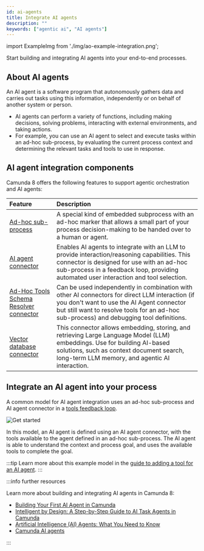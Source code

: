 ```yaml
---
id: ai-agents
title: Integrate AI agents
description: ""
keywords: ["agentic ai", "AI agents"]
---
```


import ExampleImg from './img/ao-example-integration.png';

Start building and integrating AI agents into your end-to-end processes.

## About AI agents

An AI agent is a software program that autonomously gathers data and carries out tasks using this information, independently or on behalf of another system or person. 

- AI agents can perform a variety of functions, including making decisions, solving problems, interacting with external environments, and taking actions. 
- For example, you can use an AI agent to select and execute tasks within an ad-hoc sub-process, by evaluating the current process context and determining the relevant tasks and tools to use in response.

## AI agent integration components

Camunda 8 offers the following features to support agentic orchestration and AI agents:

| Feature | Description |
|:-- |:-- |
| [Ad-hoc sub-process](/components/modeler/bpmn/ad-hoc-subprocesses/ad-hoc-subprocesses.md) | A special kind of embedded subprocess with an ad-hoc marker that allows a small part of your process decision-making to be handed over to a human or agent. |
| [AI agent connector](/components/connectors/out-of-the-box-connectors/agentic-ai-aiagent.md) | Enables AI agents to integrate with an LLM to provide interaction/reasoning capabilities. This connector is designed for use with an ad-hoc sub-process in a feedback loop, providing automated user interaction and tool selection. |
| [Ad-Hoc Tools Schema Resolver connector](/components/connectors/out-of-the-box-connectors/agentic-ai-ahsp-tools-schema-resolver.md) | Can be used independently in combination with other AI connectors for direct LLM interaction (if you don't want to use the AI Agent connector but still want to resolve tools for an ad-hoc sub-process) and debugging tool definitions. |
| [Vector database connector](/components/connectors/out-of-the-box-connectors/embeddings-vector-db.md) | This connector allows embedding, storing, and retrieving Large Language Model (LLM) embeddings. Use for building AI-based solutions, such as context document search, long-term LLM memory, and agentic AI interaction. |

## Integrate an AI agent into your process

A common model for AI agent integration uses an ad-hoc sub-process and AI agent connector in a [tools feedback loop](/components/connectors/out-of-the-box-connectors/agentic-ai-aiagent-example.md).

<p><img src={ExampleImg} title="Orchestrate and integrate artificial intelligence (AI) agents into your end-to-end processes" alt="Get started" className="img-800"/></p>

In this model, an AI agent is defined using an AI agent connector, with the tools available to the agent defined in an ad-hoc sub-process. The AI agent is able to understand the context and process goal, and uses the available tools to complete the goal.

:::tip
Learn more about this example model in the [guide to adding a tool for an AI agent](https://camunda.com/blog/2025/05/guide-to-adding-tool-ai-agent/).
:::

:::info further resources

Learn more about building and integrating AI agents in Camunda 8:

- [Building Your First AI Agent in Camunda](https://camunda.com/blog/2025/02/building-ai-agent-camunda/)
- [Intelligent by Design: A Step-by-Step Guide to AI Task Agents in Camunda](https://camunda.com/blog/2025/05/step-by-step-guide-ai-task-agents-camunda/)
- [Artificial Intelligence (AI) Agents: What You Need to Know](https://camunda.com/blog/2024/08/ai-agents-what-you-need-to-know/)
- [Camunda AI agents](https://camunda.com/blog/tag/ai-agent/)

:::